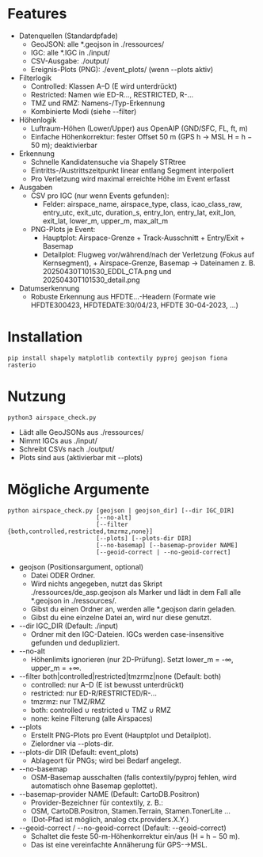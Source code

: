 # Features

- Datenquellen (Standardpfade)
    - GeoJSON: alle *.geojson in ./ressources/
    - IGC: alle *.IGC in ./input/
    - CSV-Ausgabe: ./output/
    - Ereignis-Plots (PNG): ./event_plots/ (wenn --plots aktiv)
- Filterlogik
    - Controlled: Klassen A–D (E wird unterdrückt)
    - Restricted: Namen wie ED-R…, RESTRICTED, R-…
    - TMZ und RMZ: Namens-/Typ-Erkennung
    - Kombinierte Modi (siehe --filter)
- Höhenlogik
    - Luftraum-Höhen (Lower/Upper) aus OpenAIP (GND/SFC, FL, ft, m)
    - Einfache Höhenkorrektur: fester Offset 50 m (GPS h → MSL H = h − 50 m); deaktivierbar
- Erkennung
    - Schnelle Kandidatensuche via Shapely STRtree
    - Eintritts-/Austrittszeitpunkt linear entlang Segment interpoliert
    - Pro Verletzung wird maximal erreichte Höhe im Event erfasst
- Ausgaben
    - CSV pro IGC (nur wenn Events gefunden):
      - Felder: airspace_name, airspace_type, class, icao_class_raw, entry_utc, exit_utc, duration_s, entry_lon, entry_lat, exit_lon, exit_lat, lower_m, upper_m, max_alt_m
    - PNG-Plots je Event:
      - Hauptplot: Airspace-Grenze + Track-Ausschnitt + Entry/Exit + Basemap
      - Detailplot: Flugweg vor/während/nach der Verletzung (Fokus auf Kernsegment), + Airspace-Grenze, Basemap
        → Dateinamen z. B. 20250430T101530_EDDL_CTA.png und 20250430T101530_detail.png
- Datumserkennung
    - Robuste Erkennung aus HFDTE…-Headern (Formate wie HFDTE300423, HFDTEDATE:30/04/23, HFDTE 30-04-2023, …)

# Installation

```
pip install shapely matplotlib contextily pyproj geojson fiona rasterio
```

# Nutzung

```
python3 airspace_check.py
```
- Lädt alle GeoJSONs aus ./ressources/
- Nimmt IGCs aus ./input/
- Schreibt CSVs nach ./output/
- Plots sind aus (aktivierbar mit --plots)

# Mögliche Argumente

```
python airspace_check.py [geojson | geojson_dir] [--dir IGC_DIR]
                         [--no-alt]
                         [--filter {both,controlled,restricted,tmzrmz,none}]
                         [--plots] [--plots-dir DIR]
                         [--no-basemap] [--basemap-provider NAME]
                         [--geoid-correct | --no-geoid-correct]
```
- geojson (Positionsargument, optional)
    - Datei ODER Ordner.
    - Wird nichts angegeben, nutzt das Skript ./ressources/de_asp.geojson als Marker und lädt in dem Fall alle *.geojson in ./ressources/.
    - Gibst du einen Ordner an, werden alle *.geojson darin geladen.
    - Gibst du eine einzelne Datei an, wird nur diese genutzt.
- --dir IGC_DIR (Default: ./input)
    - Ordner mit den IGC-Dateien. IGCs werden case-insensitive gefunden und dedupliziert.
- --no-alt
    - Höhenlimits ignorieren (nur 2D-Prüfung). Setzt lower_m = -∞, upper_m = +∞.
- --filter both|controlled|restricted|tmzrmz|none (Default: both)
    - controlled: nur A–D (E ist bewusst unterdrückt)
    - restricted: nur ED-R/RESTRICTED/R-…
    - tmzrmz: nur TMZ/RMZ
    - both: controlled ∪ restricted ∪ TMZ ∪ RMZ
    - none: keine Filterung (alle Airspaces)
- --plots
    - Erstellt PNG-Plots pro Event (Hauptplot und Detailplot).
    - Zielordner via --plots-dir.
- --plots-dir DIR (Default: event_plots)
    - Ablageort für PNGs; wird bei Bedarf angelegt.
- --no-basemap
    - OSM-Basemap ausschalten (falls contextily/pyproj fehlen, wird automatisch ohne Basemap geplottet).
- --basemap-provider NAME (Default: CartoDB.Positron)
    - Provider-Bezeichner für contextily, z. B.:
    - OSM, CartoDB.Positron, Stamen.Terrain, Stamen.TonerLite …
    - (Dot-Pfad ist möglich, analog ctx.providers.X.Y.)
- --geoid-correct / --no-geoid-correct (Default: --geoid-correct)
    - Schaltet die feste 50-m-Höhenkorrektur ein/aus (H = h − 50 m).
    - Das ist eine vereinfachte Annäherung für GPS-→MSL.


